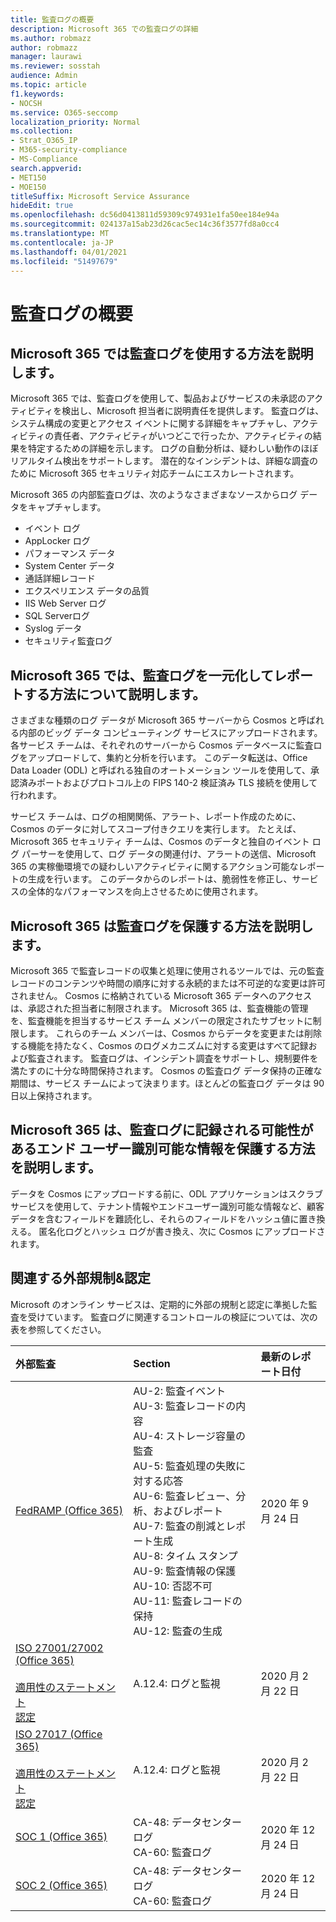 ```yaml
---
title: 監査ログの概要
description: Microsoft 365 での監査ログの詳細
ms.author: robmazz
author: robmazz
manager: laurawi
ms.reviewer: sosstah
audience: Admin
ms.topic: article
f1.keywords:
- NOCSH
ms.service: O365-seccomp
localization_priority: Normal
ms.collection:
- Strat_O365_IP
- M365-security-compliance
- MS-Compliance
search.appverid:
- MET150
- MOE150
titleSuffix: Microsoft Service Assurance
hideEdit: true
ms.openlocfilehash: dc56d0413811d59309c974931e1fa50ee184e94a
ms.sourcegitcommit: 024137a15ab23d26cac5ec14c36f3577fd8a0cc4
ms.translationtype: MT
ms.contentlocale: ja-JP
ms.lasthandoff: 04/01/2021
ms.locfileid: "51497679"
---
```

# <a name="audit-logging-overview"></a>監査ログの概要

## <a name="how-does-microsoft-365-employ-audit-logging"></a>Microsoft 365 では監査ログを使用する方法を説明します。

Microsoft 365 では、監査ログを使用して、製品およびサービスの未承認のアクティビティを検出し、Microsoft 担当者に説明責任を提供します。 監査ログは、システム構成の変更とアクセス イベントに関する詳細をキャプチャし、アクティビティの責任者、アクティビティがいつどこで行ったか、アクティビティの結果を特定するための詳細を示します。 ログの自動分析は、疑わしい動作のほぼリアルタイム検出をサポートします。 潜在的なインシデントは、詳細な調査のために Microsoft 365 セキュリティ対応チームにエスカレートされます。

Microsoft 365 の内部監査ログは、次のようなさまざまなソースからログ データをキャプチャします。

- イベント ログ
- AppLocker ログ
- パフォーマンス データ
- System Center データ
- 通話詳細レコード
- エクスペリエンス データの品質
- IIS Web Server ログ
- SQL Serverログ
- Syslog データ
- セキュリティ監査ログ

## <a name="how-does-microsoft-365-centralize-and-report-on-audit-logs"></a>Microsoft 365 では、監査ログを一元化してレポートする方法について説明します。

さまざまな種類のログ データが Microsoft 365 サーバーから Cosmos と呼ばれる内部のビッグ データ コンピューティング サービスにアップロードされます。 各サービス チームは、それぞれのサーバーから Cosmos データベースに監査ログをアップロードして、集約と分析を行います。 このデータ転送は、Office Data Loader (ODL) と呼ばれる独自のオートメーション ツールを使用して、承認済みポートおよびプロトコル上の FIPS 140-2 検証済み TLS 接続を使用して行われます。

サービス チームは、ログの相関関係、アラート、レポート作成のために、Cosmos のデータに対してスコープ付きクエリを実行します。 たとえば、Microsoft 365 セキュリティ チームは、Cosmos のデータと独自のイベント ログ パーサーを使用して、ログ データの関連付け、アラートの送信、Microsoft 365 の実稼働環境での疑わしいアクティビティに関するアクション可能なレポートの生成を行います。 このデータからのレポートは、脆弱性を修正し、サービスの全体的なパフォーマンスを向上させるために使用されます。

## <a name="how-does-microsoft-365-protect-audit-logs"></a>Microsoft 365 は監査ログを保護する方法を説明します。

Microsoft 365 で監査レコードの収集と処理に使用されるツールでは、元の監査レコードのコンテンツや時間の順序に対する永続的または不可逆的な変更は許可されません。 Cosmos に格納されている Microsoft 365 データへのアクセスは、承認された担当者に制限されます。 Microsoft 365 は、監査機能の管理を、監査機能を担当するサービス チーム メンバーの限定されたサブセットに制限します。 これらのチーム メンバーは、Cosmos からデータを変更または削除する機能を持たなく、Cosmos のログメカニズムに対する変更はすべて記録および監査されます。 監査ログは、インシデント調査をサポートし、規制要件を満たすのに十分な時間保持されます。 Cosmos の監査ログ データ保持の正確な期間は、サービス チームによって決まります。ほとんどの監査ログ データは 90 日以上保持されます。

## <a name="how-does-microsoft-365-protect-end-user-identifiable-information-that-may-be-captured-in-audit-logs"></a>Microsoft 365 は、監査ログに記録される可能性があるエンド ユーザー識別可能な情報を保護する方法を説明します。

データを Cosmos にアップロードする前に、ODL アプリケーションはスクラブ サービスを使用して、テナント情報やエンドユーザー識別可能な情報など、顧客データを含むフィールドを難読化し、それらのフィールドをハッシュ値に置き換える。 匿名化ログとハッシュ ログが書き換え、次に Cosmos にアップロードされます。

## <a name="related-external-regulations--certifications"></a>関連する外部規制&認定

Microsoft のオンライン サービスは、定期的に外部の規制と認定に準拠した監査を受けています。 監査ログに関連するコントロールの検証については、次の表を参照してください。

| **外部監査** | **Section** | **最新のレポート日付** |
|:--------------------|:------------|:-----------------------|
| [FedRAMP (Office 365)](https://compliance.microsoft.com/compliancemanager) | AU-2: 監査イベント <br> AU-3: 監査レコードの内容 <br> AU-4: ストレージ容量の監査 <br> AU-5: 監査処理の失敗に対する応答 <br> AU-6: 監査レビュー、分析、およびレポート <br> AU-7: 監査の削減とレポート生成 <br> AU-8: タイム スタンプ <br> AU-9: 監査情報の保護  <br> AU-10: 否認不可 <br> AU-11: 監査レコードの保持 <br> AU-12: 監査の生成  | 2020 年 9 月 24 日 | 
| [ISO 27001/27002 (Office 365)](https://servicetrust.microsoft.com/ViewPage/MSComplianceGuideV3?command=Download&downloadType=Document&downloadId=d7864d4f-e053-4cc4-a964-fa526d07c3be&tab=7027ead0-3d6b-11e9-b9e1-290b1eb4cdeb&docTab=7027ead0-3d6b-11e9-b9e1-290b1eb4cdeb_ISO_Reports) <br><br> [適用性のステートメント](https://servicetrust.microsoft.com/ViewPage/MSComplianceGuide?command=Download&downloadType=Document&downloadId=8ee1e46b-2ada-4e7b-bb7d-4c55a8cb6fcd&docTab=4ce99610-c9c0-11e7-8c2c-f908a777fa4d_ISO_Reports) <br> [認定](https://servicetrust.microsoft.com/ViewPage/MSComplianceGuideV3?command=Download&downloadType=Document&downloadId=1e84a14a-2468-45ac-9412-5e53250d57ec&tab=7027ead0-3d6b-11e9-b9e1-290b1eb4cdeb&docTab=7027ead0-3d6b-11e9-b9e1-290b1eb4cdeb_ISO_Reports) | A.12.4: ログと監視 | 2020 月 2 月 22 日 |
| [ISO 27017 (Office 365)](https://servicetrust.microsoft.com/ViewPage/MSComplianceGuideV3?command=Download&downloadType=Document&downloadId=d7864d4f-e053-4cc4-a964-fa526d07c3be&tab=7027ead0-3d6b-11e9-b9e1-290b1eb4cdeb&docTab=7027ead0-3d6b-11e9-b9e1-290b1eb4cdeb_ISO_Reports) <br><br> [適用性のステートメント](https://servicetrust.microsoft.com/ViewPage/MSComplianceGuide?command=Download&downloadType=Document&downloadId=8ee1e46b-2ada-4e7b-bb7d-4c55a8cb6fcd&docTab=4ce99610-c9c0-11e7-8c2c-f908a777fa4d_ISO_Reports) <br> [認定](https://servicetrust.microsoft.com/ViewPage/MSComplianceGuideV3?command=Download&downloadType=Document&downloadId=70de0999-5451-43a3-9ef4-761e8fbfb1a3&tab=7027ead0-3d6b-11e9-b9e1-290b1eb4cdeb&docTab=7027ead0-3d6b-11e9-b9e1-290b1eb4cdeb_ISO_Reports) | A.12.4: ログと監視 | 2020 月 2 月 22 日 |
| [SOC 1 (Office 365)](https://servicetrust.microsoft.com/ViewPage/MSComplianceGuideV3?command=Download&downloadType=Document&downloadId=90df3f9c-3aaf-4dbf-99d0-ca9f2991721b&tab=7027ead0-3d6b-11e9-b9e1-290b1eb4cdeb&docTab=7027ead0-3d6b-11e9-b9e1-290b1eb4cdeb_SOC_%2F_SSAE_16_Reports) | CA-48: データセンターログ <br> CA-60: 監査ログ | 2020 年 12 月 24 日 |
| [SOC 2 (Office 365)](https://servicetrust.microsoft.com/ViewPage/MSComplianceGuideV3?command=Download&downloadType=Document&downloadId=a73c1738-7892-42b7-acd3-87b6371c53f6&tab=7027ead0-3d6b-11e9-b9e1-290b1eb4cdeb&docTab=7027ead0-3d6b-11e9-b9e1-290b1eb4cdeb_SOC_%2F_SSAE_16_Reports) | CA-48: データセンターログ <br> CA-60: 監査ログ | 2020 年 12 月 24 日|